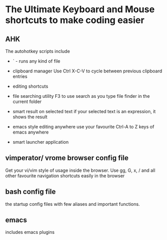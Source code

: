 # The Ultimate Keyboard and Mouse shortcuts to make coding easier

## AHK
The autohotkey scripts include 


* \` - runs any kind of file

* clipboard manager
Use Ctrl X-C-V to cycle between previous clipboard entries

* editing shortcuts

* file searching utility
F3 to use search as you type file finder in the current folder

* smart result on selected text
if your selected text is an expression, it shows the result

* emacs style editing anywhere 
use your favourite Ctrl-A to Z keys of emacs anywhere

* smart launcher application


## vimperator/ vrome browser config file
Get your vi/vim style of usage inside the browser. Use gg, G, x, / and all other favourite navigation shortcuts easily in the browser

## bash config file
the startup config files with few aliases and important functions.

## emacs

includes emacs plugins
